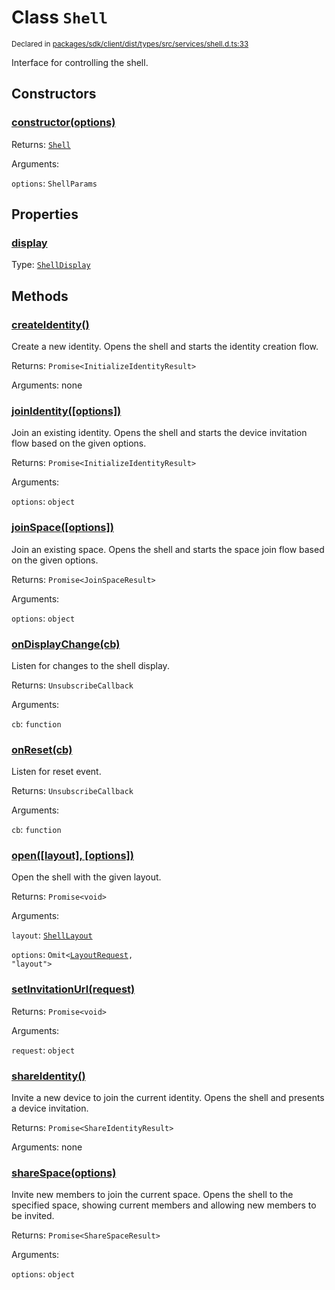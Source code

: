 # Class `Shell`
<sub>Declared in [packages/sdk/client/dist/types/src/services/shell.d.ts:33]()</sub>


Interface for controlling the shell.

## Constructors
### [constructor(options)]()




Returns: <code>[Shell](/api/@dxos/react-client/classes/Shell)</code>

Arguments: 

`options`: <code>ShellParams</code>



## Properties
### [display]()
Type: <code>[ShellDisplay](/api/@dxos/react-client/enums#ShellDisplay)</code>




## Methods
### [createIdentity()]()


Create a new identity.
Opens the shell and starts the identity creation flow.

Returns: <code>Promise&lt;InitializeIdentityResult&gt;</code>

Arguments: none




### [joinIdentity(\[options\])]()


Join an existing identity.
Opens the shell and starts the device invitation flow based on the given options.

Returns: <code>Promise&lt;InitializeIdentityResult&gt;</code>

Arguments: 

`options`: <code>object</code>


### [joinSpace(\[options\])]()


Join an existing space.
Opens the shell and starts the space join flow based on the given options.

Returns: <code>Promise&lt;JoinSpaceResult&gt;</code>

Arguments: 

`options`: <code>object</code>


### [onDisplayChange(cb)]()


Listen for changes to the shell display.

Returns: <code>UnsubscribeCallback</code>

Arguments: 

`cb`: <code>function</code>


### [onReset(cb)]()


Listen for reset event.

Returns: <code>UnsubscribeCallback</code>

Arguments: 

`cb`: <code>function</code>


### [open(\[layout\], \[options\])]()


Open the shell with the given layout.

Returns: <code>Promise&lt;void&gt;</code>

Arguments: 

`layout`: <code>[ShellLayout](/api/@dxos/react-client/enums#ShellLayout)</code>

`options`: <code>Omit&lt;[LayoutRequest](/api/@dxos/react-client/interfaces/LayoutRequest), "layout"&gt;</code>


### [setInvitationUrl(request)]()




Returns: <code>Promise&lt;void&gt;</code>

Arguments: 

`request`: <code>object</code>


### [shareIdentity()]()


Invite a new device to join the current identity.
Opens the shell and presents a device invitation.

Returns: <code>Promise&lt;ShareIdentityResult&gt;</code>

Arguments: none




### [shareSpace(options)]()


Invite new members to join the current space.
Opens the shell to the specified space, showing current members and allowing new members to be invited.

Returns: <code>Promise&lt;ShareSpaceResult&gt;</code>

Arguments: 

`options`: <code>object</code>


